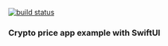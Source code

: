 [![build status](https://github.com/rafaeladolfo/CryptoExample/actions/workflows/swift.yml/badge.svg)](https://github.com/rafaeladolfo/ios_gilfoyle/actions)

### Crypto price app example with SwiftUI
